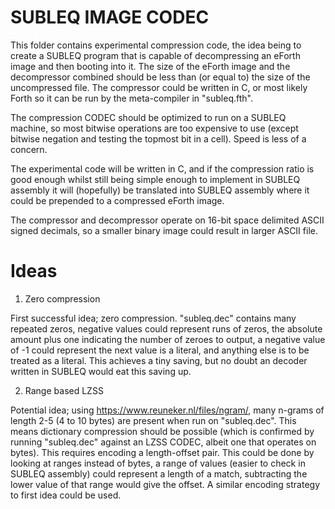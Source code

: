 # SUBLEQ IMAGE CODEC

This folder contains experimental compression code, the idea being to create a
SUBLEQ program that is capable of decompressing an eForth image and then
booting into it. The size of the eForth image and the decompressor combined 
should be less than (or equal to) the size of the uncompressed file. The
compressor could be written in C, or most likely Forth so it can be run by the
meta-compiler in "subleq.fth".

The compression CODEC should be optimized to run on a SUBLEQ machine, so most
bitwise operations are too expensive to use (except bitwise negation and
testing the topmost bit in a cell). Speed is less of a concern.

The experimental code will be written in C, and if the compression ratio is
good enough whilst still being simple enough to implement in SUBLEQ assembly it
will (hopefully) be translated into SUBLEQ assembly where it could be prepended
to a compressed eForth image.

The compressor and decompressor operate on 16-bit space delimited ASCII 
signed decimals, so a smaller binary image could result in larger ASCII file.

# Ideas

1) Zero compression

First successful idea; zero compression. "subleq.dec" contains many repeated
zeros, negative values could represent runs of zeros, the absolute amount plus
one indicating the number of zeroes to output, a negative value of -1
could represent the next value is a literal, and anything else is to be treated
as a literal. This achieves a tiny saving, but no doubt an decoder written in
SUBLEQ would eat this saving up.

2) Range based LZSS

Potential idea; using <https://www.reuneker.nl/files/ngram/>, many n-grams of
length 2-5 (4 to 10 bytes) are present when run on "subleq.dec". This means
dictionary compression should be possible (which is confirmed by running
"subleq.dec" against an LZSS CODEC, albeit one that operates on bytes). This
requires encoding a length-offset pair. This could be done by looking at ranges
instead of bytes, a range of values (easier to check in SUBLEQ assembly) could
represent a length of a match, subtracting the lower value of that range would
give the offset. A similar encoding strategy to first idea could be used.


